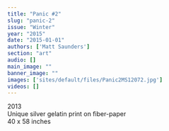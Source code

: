 ```yaml
---
title: "Panic #2"
slug: "panic-2"
issue: "Winter"
year: "2015"
date: "2015-01-01"
authors: ['Matt Saunders']
section: "art"
audio: []
main_image: ""
banner_image: ""
images: ['sites/default/files/Panic2MS12072.jpg']
videos: []
---
```

2013  
Unique silver gelatin print on fiber-paper  
40 x 58 inches

